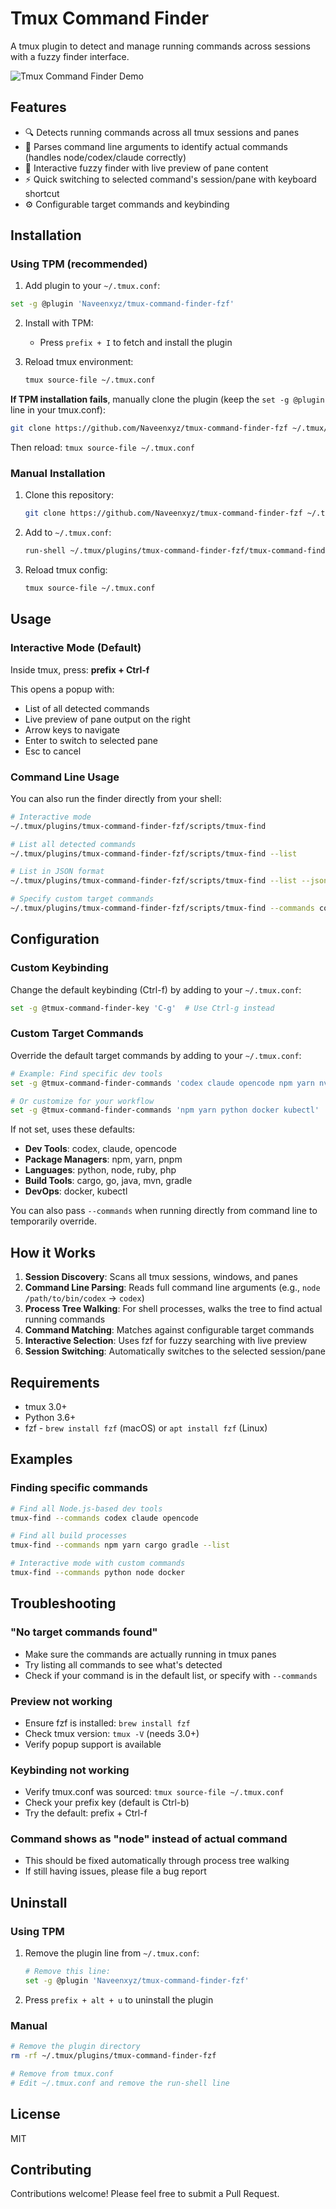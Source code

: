 # Tmux Command Finder

A tmux plugin to detect and manage running commands across sessions with a fuzzy finder interface.

![Tmux Command Finder Demo](tmux-fzf-example.png)

## Features

- 🔍 Detects running commands across all tmux sessions and panes
- 🌳 Parses command line arguments to identify actual commands (handles node/codex/claude correctly)
- 🎯 Interactive fuzzy finder with live preview of pane content
- ⚡ Quick switching to selected command's session/pane with keyboard shortcut
- ⚙️  Configurable target commands and keybinding

## Installation

### Using TPM (recommended)

1. Add plugin to your `~/.tmux.conf`:

```bash
set -g @plugin 'Naveenxyz/tmux-command-finder-fzf'
```

2. Install with TPM:
   - Press `prefix + I` to fetch and install the plugin

3. Reload tmux environment:
   ```bash
   tmux source-file ~/.tmux.conf
   ```

**If TPM installation fails**, manually clone the plugin (keep the `set -g @plugin` line in your tmux.conf):
```bash
git clone https://github.com/Naveenxyz/tmux-command-finder-fzf ~/.tmux/plugins/tmux-command-finder-fzf
```
Then reload: `tmux source-file ~/.tmux.conf`

### Manual Installation

1. Clone this repository:
   ```bash
   git clone https://github.com/Naveenxyz/tmux-command-finder-fzf ~/.tmux/plugins/tmux-command-finder-fzf
   ```

2. Add to `~/.tmux.conf`:
   ```bash
   run-shell ~/.tmux/plugins/tmux-command-finder-fzf/tmux-command-finder.tmux
   ```

3. Reload tmux config:
   ```bash
   tmux source-file ~/.tmux.conf
   ```

## Usage

### Interactive Mode (Default)

Inside tmux, press: **prefix + Ctrl-f**

This opens a popup with:
- List of all detected commands
- Live preview of pane output on the right
- Arrow keys to navigate
- Enter to switch to selected pane
- Esc to cancel

### Command Line Usage

You can also run the finder directly from your shell:

```bash
# Interactive mode
~/.tmux/plugins/tmux-command-finder-fzf/scripts/tmux-find

# List all detected commands
~/.tmux/plugins/tmux-command-finder-fzf/scripts/tmux-find --list

# List in JSON format
~/.tmux/plugins/tmux-command-finder-fzf/scripts/tmux-find --list --json

# Specify custom target commands
~/.tmux/plugins/tmux-command-finder-fzf/scripts/tmux-find --commands codex claude npm python
```

## Configuration

### Custom Keybinding

Change the default keybinding (Ctrl-f) by adding to your `~/.tmux.conf`:

```bash
set -g @tmux-command-finder-key 'C-g'  # Use Ctrl-g instead
```

### Custom Target Commands

Override the default target commands by adding to your `~/.tmux.conf`:

```bash
# Example: Find specific dev tools
set -g @tmux-command-finder-commands 'codex claude opencode npm yarn nvim'

# Or customize for your workflow
set -g @tmux-command-finder-commands 'npm yarn python docker kubectl'
```

If not set, uses these defaults:
- **Dev Tools**: codex, claude, opencode
- **Package Managers**: npm, yarn, pnpm
- **Languages**: python, node, ruby, php
- **Build Tools**: cargo, go, java, mvn, gradle
- **DevOps**: docker, kubectl

You can also pass `--commands` when running directly from command line to temporarily override.

## How it Works

1. **Session Discovery**: Scans all tmux sessions, windows, and panes
2. **Command Line Parsing**: Reads full command line arguments (e.g., `node /path/to/bin/codex` → `codex`)
3. **Process Tree Walking**: For shell processes, walks the tree to find actual running commands
4. **Command Matching**: Matches against configurable target commands
5. **Interactive Selection**: Uses fzf for fuzzy searching with live preview
6. **Session Switching**: Automatically switches to the selected session/pane

## Requirements

- tmux 3.0+
- Python 3.6+
- fzf - `brew install fzf` (macOS) or `apt install fzf` (Linux)

## Examples

### Finding specific commands

```bash
# Find all Node.js-based dev tools
tmux-find --commands codex claude opencode

# Find all build processes
tmux-find --commands npm yarn cargo gradle --list

# Interactive mode with custom commands
tmux-find --commands python node docker
```

## Troubleshooting

### "No target commands found"
- Make sure the commands are actually running in tmux panes
- Try listing all commands to see what's detected
- Check if your command is in the default list, or specify with `--commands`

### Preview not working
- Ensure fzf is installed: `brew install fzf`
- Check tmux version: `tmux -V` (needs 3.0+)
- Verify popup support is available

### Keybinding not working
- Verify tmux.conf was sourced: `tmux source-file ~/.tmux.conf`
- Check your prefix key (default is Ctrl-b)
- Try the default: prefix + Ctrl-f

### Command shows as "node" instead of actual command
- This should be fixed automatically through process tree walking
- If still having issues, please file a bug report

## Uninstall

### Using TPM

1. Remove the plugin line from `~/.tmux.conf`:
   ```bash
   # Remove this line:
   set -g @plugin 'Naveenxyz/tmux-command-finder-fzf'
   ```

2. Press `prefix + alt + u` to uninstall the plugin

### Manual

```bash
# Remove the plugin directory
rm -rf ~/.tmux/plugins/tmux-command-finder-fzf

# Remove from tmux.conf
# Edit ~/.tmux.conf and remove the run-shell line
```

## License

MIT

## Contributing

Contributions welcome! Please feel free to submit a Pull Request.
